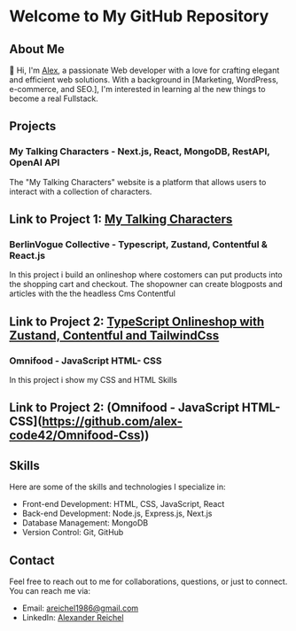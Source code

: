 # Welcome to My GitHub Repository

## About Me

👋 Hi, I'm [Alex](https://github.com/alex-code42), a passionate Web developer with a love for crafting elegant and efficient web solutions. With a background in [Marketing, WordPress, e-commerce, and SEO.], I'm interested in learning al the new things to become a real Fullstack.

## Projects

### My Talking Characters - Next.js, React, MongoDB, RestAPI, OpenAI API

The "My Talking Characters" website is a platform that allows users to interact with a collection of characters. 

**Link to Project 1:** [My Talking Characters](https://github.com/alex-code42/mytalkingcharacters)
---

### BerlinVogue Collective - Typescript, Zustand, Contentful & React.js

In this project i build an onlineshop where costomers can put products into the shopping cart and checkout. The shopowner can create blogposts and articles with the the headless Cms Contentful

**Link to Project 2:** [TypeScript Onlineshop with Zustand, Contentful and TailwindCss](https://github.com/alex-code42/mytypescript_website)
---

### Omnifood - JavaScript HTML- CSS

In this project i show my CSS and HTML Skills

**Link to Project 2:** (Omnifood - JavaScript HTML- CSS](https://github.com/alex-code42/Omnifood-Css))
---


## Skills

Here are some of the skills and technologies I specialize in:

- Front-end Development: HTML, CSS, JavaScript, React
- Back-end Development: Node.js, Express.js, Next.js
- Database Management: MongoDB
- Version Control: Git, GitHub

## Contact

Feel free to reach out to me for collaborations, questions, or just to connect. You can reach me via:

- Email: areichel1986@gmail.com
- LinkedIn: [Alexander Reichel](https://www.linkedin.com/in/fullstackdeveloperalexanderreichel/)

